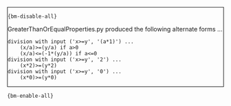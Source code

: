 <div style="border:1px solid black;">

`{bm-disable-all}`

GreaterThanOrEqualProperties.py produced the following alternate forms ...

```
division with input ('x>=y', '(a*1)') ...
    (x/a)>=(y/a) if a>0
    (x/a)<=(-1*(y/a)) if a<=0
division with input ('x>=y', '2') ...
    (x*2)>=(y*2)
division with input ('x>=y', '0') ...
    (x*0)>=(y*0)
```

</div>

`{bm-enable-all}`

